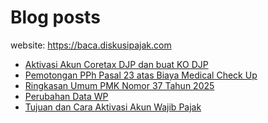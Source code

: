 # Blog posts

website: https://baca.diskusipajak.com

<!-- BLOG-POST-LIST:START -->
- [Aktivasi Akun Coretax DJP dan buat KO DJP](https://baca.diskusipajak.com/aktivasi-akun-coretax-djp-dan-buat-ko-djp/)
- [Pemotongan PPh Pasal 23 atas Biaya Medical Check Up](https://baca.diskusipajak.com/pemotongan-pph-pasal-23-atas-biaya-medical-check-up/)
- [Ringkasan Umum PMK Nomor 37 Tahun 2025](https://baca.diskusipajak.com/ringkasan-umum-pmk-nomor-37-tahun-2025/)
- [Perubahan Data WP](https://baca.diskusipajak.com/perubahan-data-wp/)
- [Tujuan dan Cara Aktivasi Akun Wajib Pajak](https://baca.diskusipajak.com/tujuan-dan-cara-aktivasi-akun-wajib-pajak/)
<!-- BLOG-POST-LIST:END -->

<!--
**kelaspajak/kelaspajak** is a ✨ _special_ ✨ repository because its `README.md` (this file) appears on your GitHub profile.

Here are some ideas to get you started:

- 🔭 I’m currently working on ...
- 🌱 I’m currently learning ...
- 👯 I’m looking to collaborate on ...
- 🤔 I’m looking for help with ...
- 💬 Ask me about ...
- 📫 How to reach me: ...
- 😄 Pronouns: ...
- ⚡ Fun fact: ...
-->
